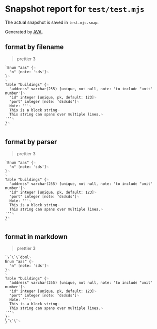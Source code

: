 # Snapshot report for `test/test.mjs`

The actual snapshot is saved in `test.mjs.snap`.

Generated by [AVA](https://avajs.dev).

## format by filename

> prettier 3

    `Enum "aas" {␊
      "n" [note: 'sds']␊
    }␊
    ␊
    Table "buildings" {␊
      "address" varchar(255) [unique, not null, note: 'to include "unit" number']␊
      "id" integer [unique, pk, default: 123]␊
      "port" integer [note: 'dsdsds']␊
      Note: '''␊
      This is a block string␊
      This string can spans over multiple lines.␊
    '''␊
    }␊
    `

## format by parser

> prettier 3

    `Enum "aas" {␊
      "n" [note: 'sds']␊
    }␊
    ␊
    Table "buildings" {␊
      "address" varchar(255) [unique, not null, note: 'to include "unit" number']␊
      "id" integer [unique, pk, default: 123]␊
      "port" integer [note: 'dsdsds']␊
      Note: '''␊
      This is a block string␊
      This string can spans over multiple lines.␊
    '''␊
    }␊
    `

## format in markdown

> prettier 3

    `\`\`\`dbml␊
    Enum "aas" {␊
      "n" [note: 'sds']␊
    }␊
    ␊
    Table "buildings" {␊
      "address" varchar(255) [unique, not null, note: 'to include "unit" number']␊
      "id" integer [unique, pk, default: 123]␊
      "port" integer [note: 'dsdsds']␊
      Note: '''␊
      This is a block string␊
      This string can spans over multiple lines.␊
    '''␊
    }␊
    \`\`\`␊
    `
